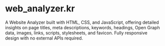 # web_analyzer.kr
A Website Analyzer built with HTML, CSS, and JavaScript, offering detailed insights on page titles, meta descriptions, keywords, headings, Open Graph data, images, links, scripts, stylesheets, and favicon. Fully responsive design with no external APIs required.
